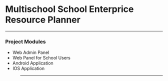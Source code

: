 <h1>Multischool School Enterprice Resource Planner</h1>
<hr>
<h3>Project Modules</h3>
<ul>
    <li>Web Admin Panel</li>
    <li>Web Panel for School Users</li>
    <li>Android Application</li>
    <li>IOS Application</li>
<ul>
<hr>


